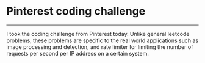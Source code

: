 # Pinterest coding challenge
---
I took the coding challenge from Pinterest today. Unlike general leetcode problems, these problems are specific to the real world applications such as image processing and detection, and rate limiter for limiting the number of requests per second per IP address on a certain system. 
